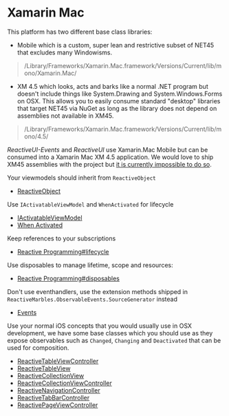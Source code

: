 # Xamarin Mac

This platform has two different base class libraries:

* Mobile which is a custom, super lean and restrictive subset of NET45 that excludes many Windowisms. 

> /Library/Frameworks/Xamarin.Mac.framework/Versions/Current/lib/mono/Xamarin.Mac/

* XM 4.5 which looks, acts and barks like a normal .NET program but doesn't include things like System.Drawing and System.Windows.Forms on OSX. This allows you to easily consume standard "desktop" libraries that target NET45 via NuGet as long as the library does not depend on assemblies not available in XM45.

> /Library/Frameworks/Xamarin.Mac.framework/Versions/Current/lib/mono/4.5/

_ReactiveUI-Events_ and _ReactiveUI_ use Xamarin.Mac Mobile but can be consumed into a Xamarin Mac XM 4.5 application. We would love to ship XM45 assemblies with the project but [it is currently impossible to do so](https://github.com/NuGet/Home/issues/2662).

Your viewmodels should inherit from `ReactiveObject`

- [ReactiveObject](~/api/ReactiveUI.ReactiveObject.yml)

Use `IActivatableViewModel` and `WhenActivated` for lifecycle

- [IActivatableViewModel](~/api/ReactiveUI.IActivatableViewModel.yml)
- [When Activated](~/docs/handbook/when-activated.md)

Keep references to your subscriptions

- [Reactive Programming#lifecycle](~/docs/reactive-programming/index.md#lifecycle)

Use disposables to manage lifetime, scope and resources:

- [Reactive Programming#disposables](~/docs/reactive-programming/index.md#disposables)

Don't use eventhandlers, use the extension methods shipped in `ReactiveMarbles.ObservableEvents.SourceGenerator` instead

- [Events](~/docs/handbook/events.md)

Use your normal iOS concepts that you would usually use in OSX development, we have some base classes which you should use as they expose observables such as `Changed`, `Changing` and `Deactivated` that can be used for composition.

- [ReactiveTableViewController](~/api/ReactiveUI.ReactiveTableViewController.yml)
- [ReactiveTableView](~/api/ReactiveUI.ReactiveTableView.yml)
- [ReactiveCollectionView](~/api/ReactiveUI.ReactiveCollectionView-1.yml)
- [ReactiveCollectionViewController](~/api/ReactiveUI.ReactiveCollectionViewController.yml)
- [ReactiveNavigationController](~/api/ReactiveUI.ReactiveNavigationController.yml)
- [ReactiveTabBarController](~/api/ReactiveUI.ReactiveTabBarController.yml)
- [ReactivePageViewController](~/api/ReactiveUI.ReactivePageViewController.yml)
